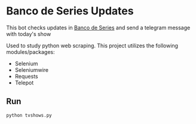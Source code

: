 # Banco de Series Updates

This bot checks updates in [Banco de Series](https://bancodeseries.com.br) and send a telegram message with today's show

Used to study python web scraping.
This project utilizes the following modules/packages:

- Selenium
- Seleniumwire
- Requests
- Telepot

## Run

`python tvshows.py`
